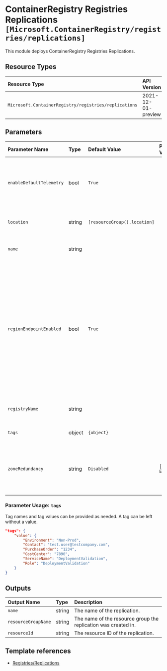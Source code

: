 # ContainerRegistry Registries Replications `[Microsoft.ContainerRegistry/registries/replications]`

This module deploys ContainerRegistry Registries Replications.

## Resource Types

| Resource Type | API Version |
| :-- | :-- |
| `Microsoft.ContainerRegistry/registries/replications` | 2021-12-01-preview |

## Parameters

| Parameter Name | Type | Default Value | Possible Values | Description |
| :-- | :-- | :-- | :-- | :-- |
| `enableDefaultTelemetry` | bool | `True` |  | Optional. Enable telemetry via the Customer Usage Attribution ID (GUID). |
| `location` | string | `[resourceGroup().location]` |  | Optional. Location for all resources. |
| `name` | string |  |  | Required. The name of the replication. |
| `regionEndpointEnabled` | bool | `True` |  | Optional. Specifies whether the replication regional endpoint is enabled. Requests will not be routed to a replication whose regional endpoint is disabled, however its data will continue to be synced with other replications. |
| `registryName` | string |  |  | Required. The name of the registry. |
| `tags` | object | `{object}` |  | Optional. Tags of the resource. |
| `zoneRedundancy` | string | `Disabled` | `[Disabled, Enabled]` | Optional. Whether or not zone redundancy is enabled for this container registry |

### Parameter Usage: `tags`

Tag names and tag values can be provided as needed. A tag can be left without a value.

```json
"tags": {
    "value": {
        "Environment": "Non-Prod",
        "Contact": "test.user@testcompany.com",
        "PurchaseOrder": "1234",
        "CostCenter": "7890",
        "ServiceName": "DeploymentValidation",
        "Role": "DeploymentValidation"
    }
}
```

## Outputs

| Output Name | Type | Description |
| :-- | :-- | :-- |
| `name` | string | The name of the replication. |
| `resourceGroupName` | string | The name of the resource group the replication was created in. |
| `resourceId` | string | The resource ID of the replication. |

## Template references

- [Registries/Replications](https://docs.microsoft.com/en-us/azure/templates/Microsoft.ContainerRegistry/2021-12-01-preview/registries/replications)
